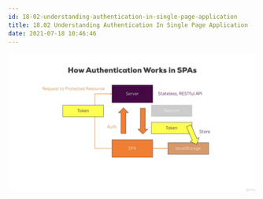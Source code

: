 ```yaml
---
id: 18-02-understanding-authentication-in-single-page-application
title: 18.02 Understanding Authentication In Single Page Application
date: 2021-07-18 10:46:46
---
```


![](assets/18-02-authentication-in-spa.png)
